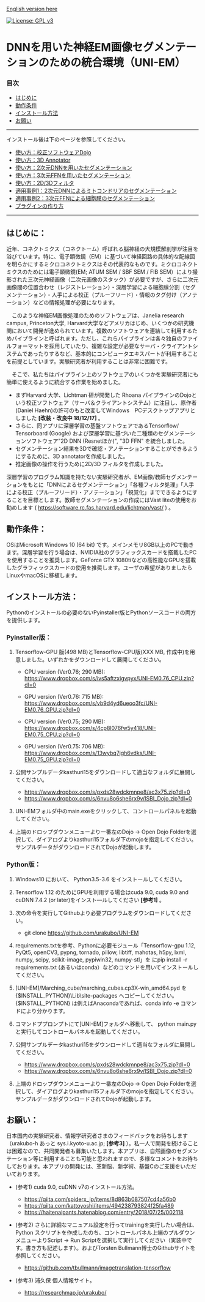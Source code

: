 [English version here](README.md)

[![License: GPL v3](https://img.shields.io/badge/License-GPLv3-blue.svg)](https://www.gnu.org/licenses/gpl-3.0)

# DNNを用いた神経EM画像セグメンテーションのための統合環境（UNI-EM）

### 目次
- [はじめに](#はじめに)
- [動作条件](#動作条件)
- [インストール方法](#インストール方法)
- [お願い](#お願い)

---
インストール後は下のページを参照してください。
- [使い方：校正ソフトウェアDojo](docs/HowToUse.ja.md#校正ソフトウェアDojo)
- [使い方：3D Annotator](docs/HowToUse.ja.md#3D-Annotator)
- [使い方：2次元DNNを用いたセグメンテーション](docs/HowToUse.ja.md#2次元DNNを用いたセグメンテーション)
- [使い方：3次元FFNを用いたセグメンテーション](docs/HowToUse.ja.md#3次元FFNを用いたセグメンテーション)
- [使い方：2D/3Dフィルタ](docs/HowToUse.ja.md#2D3Dフィルタ)
- [適用事例1：2次元DNNによるミトコンドリアのセグメンテーション](docs/Workflow1.ja.md)
- [適用事例2：3次元FFNによる細胞膜のセグメンテーション](docs/Workflow2.ja.md)
- [プラグインの作り方](docs/HowToMakePlugin.ja.md) 
---

## はじめに：
近年、コネクトミクス（コネクトーム）呼ばれる脳神経の大規模解剖学が注目を浴びています。特に、電子顕微鏡（EM）に基づいて神経回路の具体的な配線図を明らかにするミクロコネクトミクスはその代表的なものです。ミクロコネクトミクスのためには電子顕微鏡(EM; ATUM SEM / SBF SEM / FIB SEM）により撮影された三次元神経画像（二次元画像のスタック）が必要ですが、さらに二次元画像間の位置合わせ（レジストレーション）・深層学習による細胞膜分割（セグメンテーション）・人手による校正（プルーフリード）・情報のタグ付け（アノテーション）などの情報処理が必要になります。

　このような神経EM画像処理のためのソフトウェアは、Janelia research campus, Princeton大学, Harvard大学などアメリカはじめ、いくつかの研究機関において開発が進められています。複数のソフトウェアを連結して利用するためパイプラインと呼ばれます。ただし、これらパイプラインは各々独自のファイルフォーマットを採用していたり、複雑な設定が必要なサーバ・クライアントシステムであったりするなど、基本的にコンピュータエキスパートが利用することを前提としています。実験研究者が利用することは非常に困難です。

　そこで、私たちはパイプライン上のソフトウェアのいくつかを実験研究者にも簡単に使えるように統合する作業を始めました。

* まずHarvard 大学、Lichtman 研が開発した Rhoana パイプラインのDojoという校正ソフトウェア（サーバ＆クライアントシステム）に注目し、原作者(Daniel Haehn)の許可のもと改変してWindows　PCデスクトップアプリとしました **[改装・改良中 18/12/17]** 。
* さらに、同アプリに深層学習の基盤ソフトウェアであるTensorflow/ Tensorboard (Google) および深層学習に基づいた二種類のセグメンテーションソフトウェア"2D DNN (Resnetほか)", "3D FFN" を統合しました。
* セグメンテーション結果を3Dで確認・アノテーションすることができるようにするために、3D annotatorを作成しました。
* 推定画像の操作を行うために2D/3D フィルタを作成しました。

深層学習のプログラム知識を持たない実験研究者が、EM画像/教師セグメンテーションをもとに「DNNによるセグメンテーション」「各種フィルタ処理」「人手による校正（プルーフリード）・アノテーション」「視覚化」までできるようにすることを目標とします。教師セグメンテーションの作成にはVast liteの使用をお勧めします ( https://software.rc.fas.harvard.edu/lichtman/vast/ ) 。


## 動作条件：
OSはMicrosoft Windows 10 (64 bit) です。メインメモリ8GB以上のPCで動きます。深層学習を行う場合は、NVIDIA社のグラフィックスカードを搭載したPCを使用することを推奨します。GeForce GTX 1080tiなどの高性能なGPUを搭載したグラフィックスカードの使用を推奨します。ユーザの希望がありましたらLinuxやmacOSに移植します。

## インストール方法：
Pythonのインストールの必要のないPyinstaller版とPythonソースコードの両方を提供します。

### Pyinstaller版：
1. Tensorflow-GPU 版(498 MB)とTensorflow-CPU版(XXX MB, 作成中)を用意しました。いずれかをダウンロードして展開してください。

	- CPU version (Ver0.76; 290 MB): https://www.dropbox.com/s/ivs5aftzxigvpyx/UNI-EM0.76_CPU.zip?dl=0
	- GPU version (Ver0.76: 715 MB): https://www.dropbox.com/s/vb9d4yd6ueoo3fc/UNI-EM0.76_GPU.zip?dl=0

	- CPU version (Ver0.75; 290 MB): https://www.dropbox.com/s/4cp8l076fw5y418/UNI-EM0.75_CPU.zip?dl=0
	- GPU version (Ver0.75: 706 MB): https://www.dropbox.com/s/13wybq7jgh6vdks/UNI-EM0.75_GPU.zip?dl=0

2. 公開サンプルデータkasthuri15をダウンロードして適当なフォルダに展開してください。
	- https://www.dropbox.com/s/pxds28wdckmnpe8/ac3x75.zip?dl=0
	- https://www.dropbox.com/s/6nvu8o6she6rx9v/ISBI_Dojo.zip?dl=0

3. UNI-EMフォルダ中のmain.exeをクリックして、コントロールパネルを起動してください。

4. 上端のドロップダウンメニューより一番左のDojo → Open Dojo Folderを選択して、ダイアログよりkasthuri15フォルダ下のmojoを指定してください。サンプルデータがダウンロードされてDojoが起動します。

### Python版：
1. Windows10 において、 Python3.5-3.6 をインストールしてください。
2. Tensorflow 1.12 のためにGPUを利用する場合はcuda 9.0, cuda 9.0 and cuDNN 7.4.2 (or later)をインスト―ルしてください **[参考1]** 。
3. 次の命令を実行してGithubより必要プログラムをダウンロードしてください。
	 - git clone https://github.com/urakubo/UNI-EM
4. requirements.txtを参考、Pythonに必要モジュール「Tensorflow-gpu 1.12, PyQt5, openCV3, pypng, tornado, pillow, libtiff, mahotas, h5py, lxml, numpy, scipy, scikit-image, pypiwin32, numpy-stl」を にpip install -r requirements.txt (あるいはconda）などのコマンドを用いてインストールしてください。
5. [UNI-EM]/Marching_cube/marching_cubes.cp3X-win_amd64.pyd を {$INSTALL_PYTHON}\Lib\site-packages へコピーしてください。{$INSTALL_PYTHON} は例えばAnacondaであれば、conda info -e コマンドにより分かります。
6. コマンドププロンプトにて[UNI-EM]フォルダへ移動して、 python main.py と実行してコントロールパネルを起動してください。
7. 公開サンプルデータkasthuri15をダウンロードして適当なフォルダに展開してください。
	- https://www.dropbox.com/s/pxds28wdckmnpe8/ac3x75.zip?dl=0
	- https://www.dropbox.com/s/6nvu8o6she6rx9v/ISBI_Dojo.zip?dl=0

8. 上端のドロップダウンメニューより一番左のDojo → Open Dojo Folderを選択して、ダイアログよりkasthuri15フォルダ下のmojoを指定してください。サンプルデータがダウンロードされてDojoが起動します。

## お願い：
日本国内の実験研究者、情報学研究者さまのフィードバックをお待ちします（urakubo-h あっと sys.i.kyoto-u.ac.jp; **[参考3]** ）。私一人で開発を続けることは困難なので、共同開発者も募集いたします。本アプリは、自然画像のセグメンテーション等に利用することも可能と思われますので、多様なコメントをお待ちしております。本アプリの開発には、革新脳、新学術、基盤Cのご支援をいただいております。

- (参考1) cuda 9.0, cuDNN v7のインストール方法。
	- <https://qiita.com/spiderx_jp/items/8d863b087507cd4a56b0>
	- <https://qiita.com/kattoyoshi/items/494238793824f25fa489>
	- <https://haitenaipants.hatenablog.com/entry/2018/07/25/002118>

- (参考2) さらに詳細なマニュアル設定を行ってtrainingを実行したい場合は、Python スクリプトを作成したのち、コントロールパネル上端のプルダウンメニューよりScript → Run Scriptを選択して実行してください（実装中です。書き方も記述します）。およびTorsten Bullmann博士のGithubサイトを参照してください。
	- <https://github.com/tbullmann/imagetranslation-tensorflow>

- (参考3) 浦久保 個人情報サイト。
	- <https://researchmap.jp/urakubo/>
